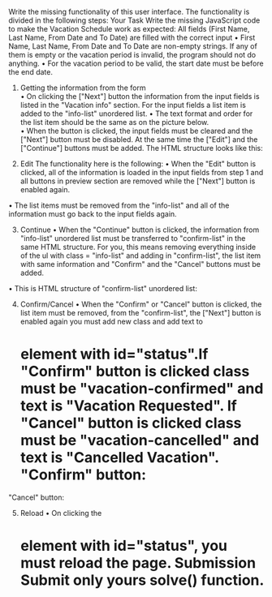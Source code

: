 Write the missing functionality of this user interface. The functionality is divided in the following steps: 
Your Task
Write the missing JavaScript code to make the Vacation Schedule work as expected:
All fields (First Name, Last Name, From Date and To Date) are filled with the correct input
•	First Name, Last Name, From Date and To Date are non-empty strings. If any of them is empty or the vacation period is invalid, the program should not do anything.
•	For the vacation period to be valid, the start date must be before the end date.
1.	Getting the information from the form  
•	On clicking the ["Next"] button the information from the input fields is listed in the "Vacation info" section. For the input fields a list item is added to the "info-list" unordered list. 
•	The text format and order for the list item should be the same as on the picture below.  
•	When the button is clicked, the input fields must be cleared and the ["Next"] button must be disabled. At the same time the ["Edit"] and the ["Continue"] buttons must be added. 
The HTML structure looks like this:  
 
2.	Edit
The functionality here is the following: 
•	When the "Edit" button is clicked, all of the information is loaded in the input fields from step 1 and all buttons in preview section are removed while the ["Next"] button is enabled again.
 
•	The list items must be removed from the "info-list" and all of the information must go back to the input fields again. 
 
3.	Continue
•	When the "Continue" button is clicked, the information from "info-list" unordered list must be transferred to "confirm-list" in the same HTML structure. For you, this means removing everything inside of the ul with class = "info-list" and adding in "confirm-list", the list item with same information and "Confirm" and the "Cancel" buttons must be added.
 
•	This is HTML structure of "confirm-list" unordered list:
 
4.	Confirm/Cancel
•	When the "Confirm" or "Cancel" button is clicked, the list item must be removed,  from the "confirm-list", the ["Next"] button is enabled again you must add new class and add text to <h1> element with id="status".If "Confirm" button is clicked class must be "vacation-confirmed" and text is "Vacation Requested". If "Cancel" button is clicked class must be "vacation-cancelled" and text is "Cancelled Vacation".
"Confirm" button:
 
"Cancel" button:
 
5.	Reload
•	On clicking the <h1> element with id="status", you must reload the page.
Submission
Submit only yours solve() function.
